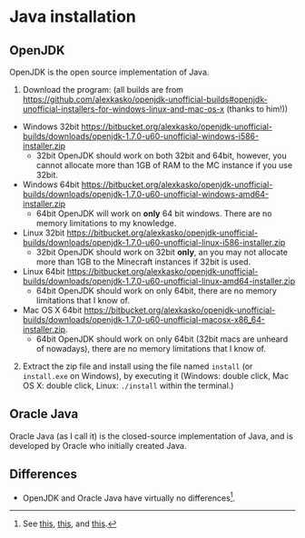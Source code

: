 # Java installation

## OpenJDK

OpenJDK is the open source implementation of Java.

1. Download the program: (all builds are from <https://github.com/alexkasko/openjdk-unofficial-builds#openjdk-unofficial-installers-for-windows-linux-and-mac-os-x> (thanks to him!))
  - Windows 32bit <https://bitbucket.org/alexkasko/openjdk-unofficial-builds/downloads/openjdk-1.7.0-u60-unofficial-windows-i586-installer.zip>
    - 32bit OpenJDK should work on both 32bit and 64bit, however, you cannot allocate more than 1GB of RAM to the MC instance if you use 32bit.
  - Windows 64bit <https://bitbucket.org/alexkasko/openjdk-unofficial-builds/downloads/openjdk-1.7.0-u60-unofficial-windows-amd64-installer.zip>
    - 64bit OpenJDK will work on **only** 64 bit windows. There are no memory limitations to my knowledge.
  - Linux 32bit <https://bitbucket.org/alexkasko/openjdk-unofficial-builds/downloads/openjdk-1.7.0-u60-unofficial-linux-i586-installer.zip>
    - 32bit OpenJDK should work on 32bit **only**, an you may not allocate more than 1GB to the Minecraft instances if 32bit is used.
  - Linux 64bit <https://bitbucket.org/alexkasko/openjdk-unofficial-builds/downloads/openjdk-1.7.0-u60-unofficial-linux-amd64-installer.zip>
    - 64bit OpenJDK should work on only 64bit, there are no memory limitations that I know of.
  - Mac OS X 64bit <https://bitbucket.org/alexkasko/openjdk-unofficial-builds/downloads/openjdk-1.7.0-u60-unofficial-macosx-x86_64-installer.zip>.
    - 64bit OpenJDK should work on only 64bit (32bit macs are unheard of nowadays), there are no memory limitations that I know of.
2. Extract the zip file and install using the file named `install` (or `install.exe` on Windows), by executing it (Windows: double click, Mac OS X: double click, Linux: `./install` within the terminal.)

## Oracle Java

Oracle Java (as I call it) is the closed-source implementation of Java, and is developed by Oracle who initially created Java.

## Differences

- OpenJDK and Oracle Java have virtually no differences[^1].

[^1]: See [this](http://stackoverflow.com/questions/22358071/differences-between-oracle-jdk-and-open-jdk-and-garbage-collection), [this](http://stackoverflow.com/questions/17360011/technically-what-is-the-main-difference-between-oracle-jdk-and-open-jdk), and [this](http://askubuntu.com/questions/437752/openjdk-oracle-is-better).

